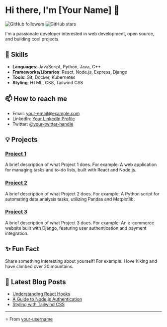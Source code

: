 # Hi there, I'm [Your Name] 👋

![GitHub followers](https://img.shields.io/github/followers/your-username?label=Follow&style=social)
![GitHub stars](https://img.shields.io/github/stars/your-username?label=Stars&style=social)

I'm a passionate developer interested in web development, open source, and building cool projects.

## 🚀 Skills

- **Languages**: JavaScript, Python, Java, C++
- **Frameworks/Libraries**: React, Node.js, Express, Django
- **Tools**: Git, Docker, Kubernetes
- **Styling**: HTML, CSS, Tailwind CSS

## 📫 How to reach me

- Email: your-email@example.com
- LinkedIn: [Your LinkedIn Profile](https://linkedin.com/in/your-profile)
- Twitter: [@your-twitter-handle](https://twitter.com/your-twitter-handle)

## 💡 Projects

### [Project 1](https://github.com/your-username/project-1)
A brief description of what Project 1 does. For example:
A web application for managing tasks and to-do lists, built with React and Node.js.

### [Project 2](https://github.com/your-username/project-2)
A brief description of what Project 2 does. For example:
A Python script for automating data analysis tasks, utilizing Pandas and Matplotlib.

### [Project 3](https://github.com/your-username/project-3)
A brief description of what Project 3 does. For example:
An e-commerce website built with Django, featuring user authentication and payment integration.

## ✨ Fun Fact

Share something interesting about yourself! For example:
I love hiking and have climbed over 20 mountains.

## 📝 Latest Blog Posts

<!-- BLOG-POST-LIST:START -->
- [Understanding React Hooks](https://your-blog.com/understanding-react-hooks)
- [A Guide to Node.js Authentication](https://your-blog.com/guide-to-nodejs-authentication)
- [Styling with Tailwind CSS](https://your-blog.com/styling-with-tailwind-css)
<!-- BLOG-POST-LIST:END -->

---

⭐️ From [your-username](https://github.com/your-username)